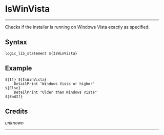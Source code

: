 # IsWinVista

---

Checks if the installer is running on Windows Vista exactly as specified.

## Syntax

	logic_lib_statement ${IsWinVista}

## Example

	${If} ${IsWinVista}
		DetailPrint "Windows Vista or higher"
	${Else}
		DetailPrint "Older than Windows Vista"
	${EndIf}

## Credits

*unknown*

---
